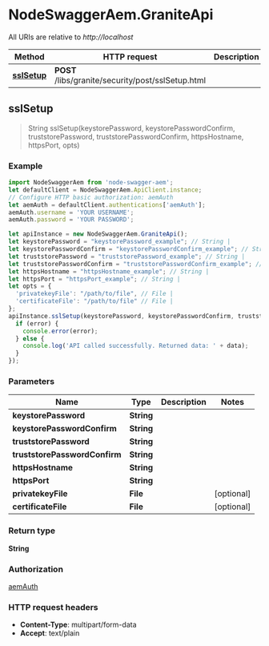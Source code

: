 # NodeSwaggerAem.GraniteApi

All URIs are relative to *http://localhost*

Method | HTTP request | Description
------------- | ------------- | -------------
[**sslSetup**](GraniteApi.md#sslSetup) | **POST** /libs/granite/security/post/sslSetup.html | 



## sslSetup

> String sslSetup(keystorePassword, keystorePasswordConfirm, truststorePassword, truststorePasswordConfirm, httpsHostname, httpsPort, opts)



### Example

```javascript
import NodeSwaggerAem from 'node-swagger-aem';
let defaultClient = NodeSwaggerAem.ApiClient.instance;
// Configure HTTP basic authorization: aemAuth
let aemAuth = defaultClient.authentications['aemAuth'];
aemAuth.username = 'YOUR USERNAME';
aemAuth.password = 'YOUR PASSWORD';

let apiInstance = new NodeSwaggerAem.GraniteApi();
let keystorePassword = "keystorePassword_example"; // String | 
let keystorePasswordConfirm = "keystorePasswordConfirm_example"; // String | 
let truststorePassword = "truststorePassword_example"; // String | 
let truststorePasswordConfirm = "truststorePasswordConfirm_example"; // String | 
let httpsHostname = "httpsHostname_example"; // String | 
let httpsPort = "httpsPort_example"; // String | 
let opts = {
  'privatekeyFile': "/path/to/file", // File | 
  'certificateFile': "/path/to/file" // File | 
};
apiInstance.sslSetup(keystorePassword, keystorePasswordConfirm, truststorePassword, truststorePasswordConfirm, httpsHostname, httpsPort, opts, (error, data, response) => {
  if (error) {
    console.error(error);
  } else {
    console.log('API called successfully. Returned data: ' + data);
  }
});
```

### Parameters


Name | Type | Description  | Notes
------------- | ------------- | ------------- | -------------
 **keystorePassword** | **String**|  | 
 **keystorePasswordConfirm** | **String**|  | 
 **truststorePassword** | **String**|  | 
 **truststorePasswordConfirm** | **String**|  | 
 **httpsHostname** | **String**|  | 
 **httpsPort** | **String**|  | 
 **privatekeyFile** | **File**|  | [optional] 
 **certificateFile** | **File**|  | [optional] 

### Return type

**String**

### Authorization

[aemAuth](../README.md#aemAuth)

### HTTP request headers

- **Content-Type**: multipart/form-data
- **Accept**: text/plain


